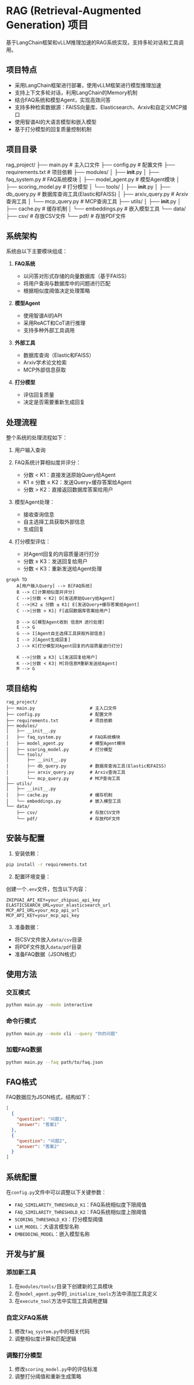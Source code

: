 # RAG (Retrieval-Augmented Generation) 项目

基于LangChain框架和vLLM推理加速的RAG系统实现，支持多轮对话和工具调用。

## 项目特点

- 采用LangChain框架进行部署，使用vLLM框架进行模型推理加速
- 支持上下文多轮对话，利用LangChain的Memory机制
- 结合FAQ系统和模型Agent，实现高效问答
- 支持多种检索数据源：FAISS向量库、Elasticsearch、Arxiv和自定义MCP接口
- 使用智谱AI的大语言模型和嵌入模型
- 基于打分模型的回复质量控制机制

## 项目目录

rag_project/
├── main.py                     # 主入口文件
├── config.py                   # 配置文件
├── requirements.txt            # 项目依赖
├── modules/
│   ├── __init__.py
│   ├── faq_system.py           # FAQ系统模块
│   ├── model_agent.py          # 模型Agent模块
│   ├── scoring_model.py        # 打分模型
│   └── tools/
│       ├── __init__.py
│       ├── db_query.py         # 数据库查询工具(Elastic和FAISS)
│       ├── arxiv_query.py      # Arxiv查询工具
│       └── mcp_query.py        # MCP查询工具
├── utils/
│   ├── __init__.py
│   ├── cache.py                # 缓存机制
│   └── embeddings.py           # 嵌入模型工具
└── data/
    ├── csv/                    # 存放CSV文件
    └── pdf/                    # 存放PDF文件

## 系统架构

系统由以下主要模块组成：

1. **FAQ系统**
   - 以问答对形式存储的向量数据库（基于FAISS）
   - 将用户查询与数据库中的问题进行匹配
   - 根据相似度阈值决定处理策略

2. **模型Agent**
   - 使用智谱AI的API
   - 采用ReACT和CoT进行推理
   - 支持多种外部工具调用

3. **外部工具**
   - 数据库查询（Elastic和FAISS）
   - Arxiv学术论文检索
   - MCP外部信息获取

4. **打分模型**
   - 评估回复质量
   - 决定是否需要重新生成回复

## 处理流程

整个系统的处理流程如下：

1. 用户输入查询
2. FAQ系统计算相似度并评分：
   - 分数 < K1：直接发送原始Query给Agent
   - K1 ≤ 分数 ≤ K2：发送Query+缓存答案给Agent
   - 分数 > K2：直接返回数据库答案给用户

3. 模型Agent处理：
   - 接收查询信息
   - 自主选择工具获取外部信息
   - 生成回复

4. 打分模型评估：
   - 对Agent回复的内容质量进行打分
   - 分数 ≥ K3：发送回复给用户
   - 分数 < K3：重新发送给Agent处理

```mermaid
graph TD
    A[用户输入Query] --> B[FAQ系统]
    B --> C[计算相似度并评分]
    C -->|分数 < K2| D[发送原始Query给Agent]
    C -->|K2 ≤ 分数 ≤ K1| E[发送Query+缓存答案给Agent]
    C -->|分数 > K1| F[返回数据库答案给用户]
    
    D --> G[模型Agent收到 信息M 进行处理]
    E --> G
    G --> I[Agent自主选择工具获取外部信息]
    I --> J[Agent生成回复]
    J --> K[打分模型对Agent回复的内容质量进行打分]
    
    K -->|分数 ≥ K3| L[发送回复给用户]
    K -->|分数 < K3| M[将信息M重新发送给Agent]
    M --> G
```

## 项目结构

```
rag_project/
├── main.py                     # 主入口文件
├── config.py                   # 配置文件
├── requirements.txt            # 项目依赖
├── modules/
│   ├── __init__.py
│   ├── faq_system.py           # FAQ系统模块
│   ├── model_agent.py          # 模型Agent模块
│   ├── scoring_model.py        # 打分模型
│   └── tools/
│       ├── __init__.py
│       ├── db_query.py         # 数据库查询工具(Elastic和FAISS)
│       ├── arxiv_query.py      # Arxiv查询工具
│       └── mcp_query.py        # MCP查询工具
├── utils/
│   ├── __init__.py
│   ├── cache.py                # 缓存机制
│   └── embeddings.py           # 嵌入模型工具
└── data/
    ├── csv/                    # 存放CSV文件
    └── pdf/                    # 存放PDF文件
```

## 安装与配置

1. 安装依赖：

```bash
pip install -r requirements.txt
```

2. 配置环境变量：

创建一个`.env`文件，包含以下内容：

```
ZHIPUAI_API_KEY=your_zhipuai_api_key
ELASTICSEARCH_URL=your_elasticsearch_url
MCP_API_URL=your_mcp_api_url
MCP_API_KEY=your_mcp_api_key
```

3. 准备数据：

- 将CSV文件放入`data/csv`目录
- 将PDF文件放入`data/pdf`目录
- 准备FAQ数据（JSON格式）

## 使用方法

### 交互模式

```bash
python main.py --mode interactive
```

### 命令行模式

```bash
python main.py --mode cli --query "你的问题"
```

### 加载FAQ数据

```bash
python main.py --faq path/to/faq.json
```

## FAQ格式

FAQ数据应为JSON格式，结构如下：

```json
[
  {
    "question": "问题1",
    "answer": "答案1"
  },
  {
    "question": "问题2",
    "answer": "答案2"
  }
]
```

## 系统配置

在`config.py`文件中可以调整以下关键参数：

- `FAQ_SIMILARITY_THRESHOLD_K1`：FAQ系统相似度下限阈值
- `FAQ_SIMILARITY_THRESHOLD_K2`：FAQ系统相似度上限阈值
- `SCORING_THRESHOLD_K3`：打分模型阈值
- `LLM_MODEL`：大语言模型名称
- `EMBEDDING_MODEL`：嵌入模型名称

## 开发与扩展

### 添加新工具

1. 在`modules/tools/`目录下创建新的工具模块
2. 在`model_agent.py`中的`_initialize_tools`方法中添加工具定义
3. 在`execute_tool`方法中实现工具调用逻辑

### 自定义FAQ系统

1. 修改`faq_system.py`中的相关代码
2. 调整相似度计算和匹配逻辑

### 调整打分模型

1. 修改`scoring_model.py`中的评估标准
2. 调整打分阈值和重新生成策略